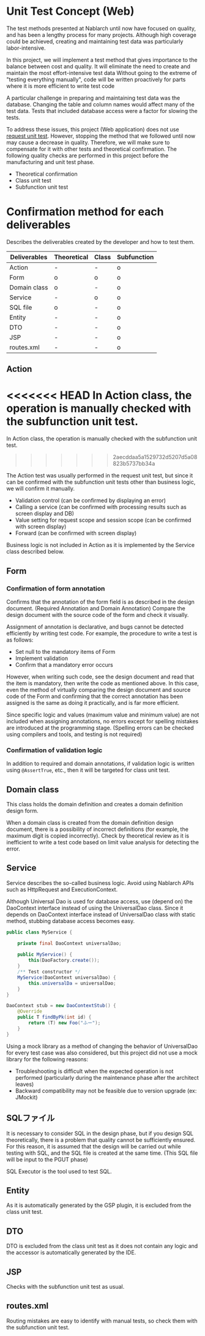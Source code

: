 # Unit Test Concept (Web)

The test methods presented at Nablarch until now have focused on quality, and has been a lengthy process for many projects.
Although high coverage could be achieved, creating and maintaining test data was particularly labor-intensive.

In this project, we will implement a test method that gives importance to the balance between cost and quality.
 It will eliminate the need to create and maintain the most effort-intensive test data
 Without going to the extreme of "testing everything manually", code will be written proactively for parts where it is more efficient to write test code

A particular challenge in preparing and maintaining test data was the database.
Changing the table and column names would affect many of the test data. 
Tests that included database access were a factor for slowing the tests.

To address these issues, this project (Web application) does not use [request unit test](https://nablarch.github.io/docs/LATEST/doc/development_tools/testing_framework/index.html).
However, stopping the method that we followed until now may cause a decrease in quality. Therefore, we will make sure to compensate for it with other tests and theoretical confirmation.
The following quality checks are performed in this project before the manufacturing and unit test phase.

- Theoretical confirmation
- Class unit test
- Subfunction unit test

# Confirmation method for each deliverables
Describes the deliverables  created by the developer and how to test them.

| Deliverables         | Theoretical | Class | Subfunction  |
|----------------|------|--------|------|
| Action         | -    | -      | o    |
| Form           | o    | o      | o    |
| Domain class | o    | -      | o    |
| Service        | -    | o      | o    |
| SQL file    | o    | -      | o    |
| Entity         | -    | -      | o    |
| DTO            | -    | -      | o    |
| JSP            | -    | -      | o    |
| routes.xml     | -    | -      | o    |


## Action

<<<<<<< HEAD
In Action class, the operation is manually checked with the subfunction  unit test.
=======
In Action class, the operation is manually checked with the subfunction unit test.
>>>>>>> 2aecddaa5a1529732d5207d5a08823b5737bb34a

The Action test was usually performed in the request unit test,
but since it can be confirmed with the subfunction  unit tests other than business logic, we will confirm it manually.
- Validation control (can be confirmed by displaying an error)
- Calling a service (can be confirmed with processing results such as screen display and DB)
- Value setting for request scope and session scope (can be confirmed with screen display) 
- Forward (can be confirmed with screen display)

Business logic is not included in Action as it is implemented by the Service class described below.

## Form

### Confirmation of form annotation

Confirms that the annotation of the form field is as described in the design document. 
(Required Annotation and Domain Annotation)
Compare the design document with the source code of the form and check it visually.


Assignment of annotation is declarative, and bugs cannot be detected efficiently by writing test code.
For example, the procedure to write a test is as follows:

- Set null to the mandatory items of Form
- Implement validation
- Confirm that a mandatory error occurs

However, when writing such code, see the design document and read that the item is mandatory, then write the code as mentioned above. 
In this case, even the method of virtually comparing the design document and source code of the Form and confirming that the correct annotation has been assigned is the same as doing it practically, and is far more efficient.

Since specific logic and values (maximum value and minimum value) are not included when assigning annotations, 
no errors except for spelling mistakes are introduced at the programming stage. 
(Spelling errors can be checked using compilers and tools, and testing is not required)


### Confirmation of validation logic

In addition to required and domain annotations, if validation logic is written using `@AssertTrue`, etc., 
then it will be targeted for class unit test.

## Domain class

This class holds the domain definition and creates a domain definition design form.

When a domain class is created from the domain definition design document, there is a possibility of incorrect definitions (for example, the maximum digit is copied incorrectly).
Check by theoretical review as it is inefficient to write a test code based on limit value analysis for detecting the error. 


## Service

Service describes the so-called business logic.
Avoid using Nablarch APIs such as HttpRequest and ExecutionContext.

Although Universal Dao is used for database access, use (depend on) the DaoContext interface instead of using the UniversalDao class.
Since it depends on DaoContext interface instead of UniversalDao class with static method, stubbing database access becomes easy.


``` java
public class MyService {

    private final DaoContext universalDao;
     
    public MyService() {
        this(DaoFactory.create());
    }
    /** Test constructor */
    MyService(DaoContext universalDao) {
        this.universalDa = universalDao;
    }
}
```

``` java
DaoContext stub = new DaoContextStub() {
    @Override
    public T findByPk(int id) {
        return (T) new Foo("ふー");
    }
}
```

Using a mock library as a method of changing the behavior of UniversalDao for every test case was also considered, 
but this project did not use a mock library for the following reasons:

- Troubleshooting is difficult when the expected operation is not performed (particularly during the maintenance phase after the architect leaves)
- Backward compatibility may not be feasible due to version upgrade (ex: JMockit)


## SQLファイル

It is necessary to consider SQL in the design phase, but if you design SQL theoretically, there is a problem that quality cannot be sufficiently ensured. 
For this reason, it is assumed that the design will be carried out while testing with SQL, and the SQL file is created at the same time.
 (This SQL file will be input to the PGUT phase)

SQL Executor is the tool used to test SQL. 


## Entity

As it is automatically generated by the GSP plugin, it is excluded from the class unit test.

## DTO

DTO is excluded from the class unit test as it does not contain any logic and the accessor is automatically generated by the IDE.

## JSP

Checks with the subfunction unit test as usual.


## routes.xml

Routing mistakes are easy to identify with manual tests, so check them with the subfunction unit test.

